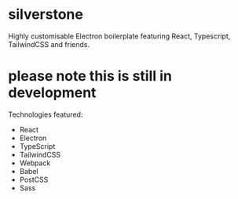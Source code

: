 # silverstone
Highly customisable Electron boilerplate featuring React, Typescript, TailwindCSS and friends.

# please note this is still in development

Technologies featured:
- React
- Electron
- TypeScript
- TailwindCSS
- Webpack
- Babel
- PostCSS
- Sass